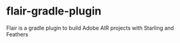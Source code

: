 # flair-gradle-plugin
Flair is a gradle plugin to build Adobe AIR projects with Starling and Feathers
